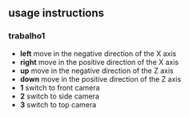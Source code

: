 ## usage instructions


### trabalho1
+ **left**   move in the negative direction of the X axis
+ **right**   move in the positive direction of the X axis
+ **up**   move in the negative direction of the Z axis
+ **down**   move in the positive direction of the Z axis
+ **1**   switch to front camera
+ **2**   switch to side camera
+ **3**   switch to top camera
